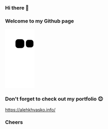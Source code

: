 
### Hi there 👋 
### Welcome to my Github page


![Snake animation](https://github.com/AlehKhvasko/AlehKhvasko/blob/output/github-contribution-grid-snake.svg)

### Don't forget to check out my portfolio 😊
https://alehkhvasko.info/
### Cheers
